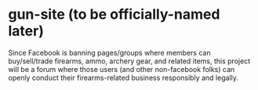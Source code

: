 # gun-site (to be officially-named later)
Since Facebook is banning pages/groups where members can buy/sell/trade firearms, ammo, archery gear, and related items, this project will be a forum where those users (and other non-facebook folks) can openly conduct their firearms-related business responsibly and legally.
